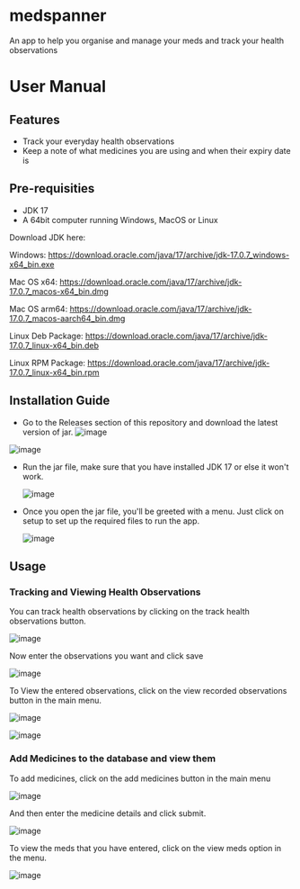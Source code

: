 # medspanner
An app to help you organise and manage your meds and track your health observations

# User Manual
## Features
- Track your everyday health observations
- Keep a note of what medicines you are using and when their expiry date is

  
## Pre-requisities
- JDK 17
- A 64bit computer running Windows, MacOS or Linux

Download JDK here:

Windows: https://download.oracle.com/java/17/archive/jdk-17.0.7_windows-x64_bin.exe

Mac OS x64: https://download.oracle.com/java/17/archive/jdk-17.0.7_macos-x64_bin.dmg

Mac OS arm64: https://download.oracle.com/java/17/archive/jdk-17.0.7_macos-aarch64_bin.dmg

Linux Deb Package: https://download.oracle.com/java/17/archive/jdk-17.0.7_linux-x64_bin.deb

Linux RPM Package: https://download.oracle.com/java/17/archive/jdk-17.0.7_linux-x64_bin.rpm

## Installation Guide

- Go to the Releases section of this repository and download the latest version of jar.
![image](https://github.com/SpaciousCoder78/medspanner/assets/88923986/8e268206-66bb-4657-b283-3bb5437a9786)

![image](https://github.com/SpaciousCoder78/medspanner/assets/88923986/1b7a68b0-c3c8-48f7-98d5-23bf48e3b56f)

- Run the jar file, make sure that you have installed JDK 17 or else it won't work.
  
  ![image](https://github.com/SpaciousCoder78/medspanner/assets/88923986/75c6c25c-f45b-4134-baf2-4baa64559da6)

- Once you open the jar file, you'll be greeted with a menu. Just click on setup to set up the required files to run the app.

  ![image](https://github.com/SpaciousCoder78/medspanner/assets/88923986/f9573531-2a7a-4598-aaa4-e81a63f27bb9)

## Usage

### Tracking and Viewing Health Observations

You can track health observations by clicking on the track health observations button.

![image](https://github.com/SpaciousCoder78/medspanner/assets/88923986/25c2b244-fd0d-4d10-a92e-48e8a8bda003)

Now enter the observations you want and click save

![image](https://github.com/SpaciousCoder78/medspanner/assets/88923986/5f53f207-df7c-410f-9f4b-858138ec7f83)

To View the entered observations, click on the view recorded observations button in the main menu.

![image](https://github.com/SpaciousCoder78/medspanner/assets/88923986/4dd8dbf4-7682-4c1f-9363-595554b48ca2)

![image](https://github.com/SpaciousCoder78/medspanner/assets/88923986/9d7e1abf-96ed-48aa-bbad-1ad0c9ed80d3)

### Add Medicines to the database and view them

To add medicines, click on the add medicines button in the main menu

![image](https://github.com/SpaciousCoder78/medspanner/assets/88923986/ae53610c-9693-4719-95b3-e9ee8775d737)

And then enter the medicine details and click submit.

![image](https://github.com/SpaciousCoder78/medspanner/assets/88923986/5de40fe7-725e-409d-a590-ad24ab3dcea7)

To view the meds that you have entered, click on the view meds option in the menu.

![image](https://github.com/SpaciousCoder78/medspanner/assets/88923986/0f32c6dd-5bcd-4d2e-9e9f-bab32cca2170)



